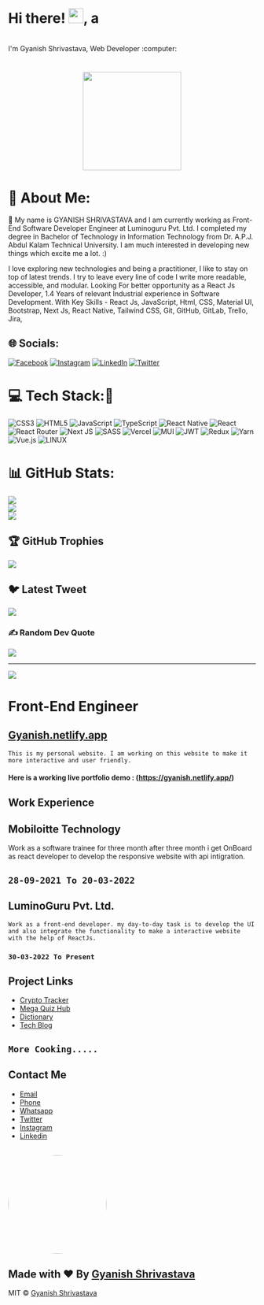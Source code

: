 <abc>
<h1 >Hi there! <img src="https://user-images.githubusercontent.com/42378118/110234147-e3259600-7f4e-11eb-95be-0c4047144dea.gif" width="30">, a</h1>
<br> I'm Gyanish Shrivastava, Web Developer :computer:<br>
<h1 align="center"><a href="#"><img width="200" height="200" src="https://i.imgur.com/799y5A3.png"/></a></h1>

# 💫 About Me:

👋 My name is GYANISH SHRIVASTAVA and I am currently working as Front-End Software Developer Engineer at Luminoguru Pvt. Ltd. I completed my degree in Bachelor of Technology in Information Technology from Dr. A.P.J. Abdul Kalam Technical University. I am much interested in developing new things which excite me a lot. :)

I love exploring new technologies and being a practitioner, I like to stay on top of latest trends. I try to leave every line of code I write more readable, accessible, and modular.
Looking For better opportunity as a React Js Developer, 1.4 Years of relevant Industrial experience in Software Development. With Key Skills - React Js, JavaScript, Html, CSS, Material UI, Bootstrap, Next Js, React Native, Tailwind CSS, Git, GitHub, GitLab, Trello, Jira,

## 🌐 Socials:

[![Facebook](https://img.shields.io/badge/Facebook-%231877F2.svg?logo=Facebook&logoColor=white)](https://facebook.com/gyanishanurag) [![Instagram](https://img.shields.io/badge/Instagram-%23E4405F.svg?logo=Instagram&logoColor=white)](https://instagram.com/gyanishd) [![LinkedIn](https://img.shields.io/badge/LinkedIn-%230077B5.svg?logo=linkedin&logoColor=white)](https://linkedin.com/in/gyanish0) [![Twitter](https://img.shields.io/badge/Twitter-%231DA1F2.svg?logo=Twitter&logoColor=white)](https://twitter.com/srivastavgyani1)

# 💻 Tech Stack:🚀

![CSS3](https://img.shields.io/badge/css3-%231572B6.svg?style=for-the-badge&logo=css3&logoColor=white) ![HTML5](https://img.shields.io/badge/html5-%23E34F26.svg?style=for-the-badge&logo=html5&logoColor=white) ![JavaScript](https://img.shields.io/badge/javascript-%23323330.svg?style=for-the-badge&logo=javascript&logoColor=%23F7DF1E) ![TypeScript](https://img.shields.io/badge/typescript-%23007ACC.svg?style=for-the-badge&logo=typescript&logoColor=white) ![React Native](https://img.shields.io/badge/react_native-%2320232a.svg?style=for-the-badge&logo=react&logoColor=%2361DAFB) ![React](https://img.shields.io/badge/react-%2320232a.svg?style=for-the-badge&logo=react&logoColor=%2361DAFB) ![React Router](https://img.shields.io/badge/React_Router-CA4245?style=for-the-badge&logo=react-router&logoColor=white) ![Next JS](https://img.shields.io/badge/Next-black?style=for-the-badge&logo=next.js&logoColor=white) ![SASS](https://img.shields.io/badge/SASS-hotpink.svg?style=for-the-badge&logo=SASS&logoColor=white) ![Vercel](https://img.shields.io/badge/vercel-%23000000.svg?style=for-the-badge&logo=vercel&logoColor=white) ![MUI](https://img.shields.io/badge/MUI-%230081CB.svg?style=for-the-badge&logo=material-ui&logoColor=white) ![JWT](https://img.shields.io/badge/JWT-black?style=for-the-badge&logo=JSON%20web%20tokens) ![Redux](https://img.shields.io/badge/redux-%23593d88.svg?style=for-the-badge&logo=redux&logoColor=white) ![Yarn](https://img.shields.io/badge/yarn-%232C8EBB.svg?style=for-the-badge&logo=yarn&logoColor=white) ![Vue.js](https://img.shields.io/badge/vuejs-%2335495e.svg?style=for-the-badge&logo=vuedotjs&logoColor=%234FC08D) ![LINUX](https://img.shields.io/badge/Linux-FCC624?style=for-the-badge&logo=linux&logoColor=black)

# 📊 GitHub Stats:

![](https://github-readme-stats.vercel.app/api?username=gyanish0&theme=dark&hide_border=false&include_all_commits=true&count_private=true)<br/>
![](https://github-readme-streak-stats.herokuapp.com/?user=gyanish0&theme=dark&hide_border=false)<br/>
![](https://github-readme-stats.vercel.app/api/top-langs/?username=gyanish0&theme=dark&hide_border=false&include_all_commits=true&count_private=true&layout=compact)

## 🏆 GitHub Trophies

![](https://github-profile-trophy.vercel.app/?username=gyanish0&theme=radical&no-frame=false&no-bg=true&margin-w=4)

## 🐦 Latest Tweet

[![](https://gtce.itsvg.in/api?username=srivastavgyani1)](https://github.com/VishwaGauravIn/github-twitter-card-embed)

### ✍️ Random Dev Quote

![](https://quotes-github-readme.vercel.app/api?type=horizontal&theme=radical)

---

[![](https://visitcount.itsvg.in/api?id=gyanish0&icon=0&color=0)](https://visitcount.itsvg.in)

<!-- Proudly created with GPRM ( https://gprm.itsvg.in ) -->

# Front-End Engineer

## [Gyanish.netlify.app](https://gyanish.netlify.app/)

    This is my personal website. I am working on this website to make it more interactive and user friendly.

#### Here is a working live portfolio demo : (https://gyanish.netlify.app/)
    

## Work Experience

## Mobiloitte Technology

Work as a software trainee for three month after three month i get OnBoard as react developer to develop the responsive website with api intigration.

## `28-09-2021 To 20-03-2022`

## LuminoGuru Pvt. Ltd.

    Work as a front-end developer. my day-to-day task is to develop the UI and also integrate the functionality to make a interactive website with the help of ReactJs.

### `30-03-2022 To Present`

## Project Links

- [Crypto Tracker](https://crypto-tracker-gyanish.netlify.app/)
- [Mega Quiz Hub](https://mega-quiz-hub.netlify.app/)
- [Dictionary](https://gyanish-dictionary.netlify.app/)
- [Tech Blog](https://gyanish-blog.vercel.app/)
    
## `More Cooking.....`

## Contact Me

- [Email](srivastavagyanish@gmail.com)
- [Phone](7784855635)
- [Whatsapp](https://wa.me/7784855635)
- [Twitter](https://www.twitter.com/srivastavgyani1)
- [Instagram](https://www.instagram.com/gyanishd)
- [Linkedin](https://www.linkedin.com/in/gyanish-shrivastava-153582137)

<br/>
<img height="auto" width="200" style="border-radius:50%" src="https://images.weserv.nl/?url=avatars.githubusercontent.com/u/91131495?v=4&h=200&w=200&fit=cover&mask=circle&maxage=7d"/>

## Made with ♥ By [Gyanish Shrivastava](https://github.com/gyanish0)

<!-- [![Gyanish Shrivastava](https://avatars.githubusercontent.com/u/91131495?v=4)](https://github.com/gyanish0) -->

MIT © [Gyanish Shrivastava ](https://github.com/gyanish0)
